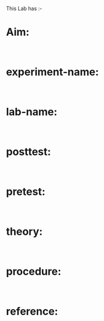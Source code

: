 This Lab has :-</br>
<h1>Aim:</h1></br>
<h1>experiment-name:</h1></br>
<h1>lab-name:</h1></br>
<h1>posttest:</h1></br>
<h1>pretest:</h1></br>
<h1>theory:</h1></br>
<h1>procedure:</h1></br>
<h1>reference:</h1></br>

